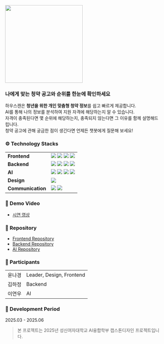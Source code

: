 <img src="https://github.com/user-attachments/assets/75ec9668-4042-4853-9a51-2398e52cb4e2" width="250" />

### 나에게 맞는 청약 공고와 순위를 한눈에 확인하세요
하우스캔은 **청년을 위한 개인 맞춤형 청약 정보**를 쉽고 빠르게 제공합니다. <br />
AI를 통해 나의 정보를 분석하여 지원 자격에 해당하는지 알 수 있습니다.  <br />
자격이 충족된다면 몇 순위에 해당하는지, 충족되지 않는다면 그 이유를 함께 설명해드립니다.  <br />
청약 공고에 관해 궁금한 점이 생긴다면 언제든 챗봇에게 질문해 보세요!

### ⚙ Technology Stacks
<table>
  <tr>
    <td><strong>Frontend</strong></td>
    <td>
      <img src="https://img.shields.io/badge/react-%2320232a.svg?style=for-the-badge&logo=react&logoColor=%2361DAFB" />
      <img src="https://img.shields.io/badge/styledcomponents-DB7093.svg?&style=for-the-badge&logo=styled-components&logoColor=white" />
      <img src="https://img.shields.io/badge/Axios-5A29E4?style=for-the-badge&logo=Axios&logoColor=white" />
      <img src="https://img.shields.io/badge/Vercel-000000?style=for-the-badge&logo=vercel&logoColor=white" />
    </td>
  </tr>
    <td><strong>Backend</strong></td>
    <td>
      <img src="https://img.shields.io/badge/django-092E20?style=for-the-badge&logo=django&logoColor=white" />
      <img src="https://img.shields.io/badge/Amazon%20EC2-FF9900?style=for-the-badge&logo=Amazon%20EC2&logoColor=white" />
      <img src="https://img.shields.io/badge/mysql-4479A1?style=for-the-badge&logo=mysql&logoColor=white" />
      <img src="https://img.shields.io/badge/redis-%23DD0031.svg?style=for-the-badge&logo=redis&logoColor=white"/>
    </td>
  </tr>
    <td><strong>AI</strong></td>
    <td>
      <img src="https://img.shields.io/badge/Flask-000000?style=for-the-badge&logo=Flask&logoColor=white" />
      <img src="https://img.shields.io/badge/Amazon%20EC2-FF9900?style=for-the-badge&logo=Amazon%20EC2&logoColor=white" />
      <img src="https://img.shields.io/badge/LangChain-2382bd4e?style=for-the-badge&logo=Microsoft%20OneDrive&logoColor=0078D4" />
      <img src="https://img.shields.io/badge/ChromaDB-FF6600?style=for-the-badge&logo=Microsoft%20OneDrive&logoColor=0078D4" />
  </td>
  </tr>
  <tr>
    <td><strong>Design</strong></td>
    <td>
      <img src="https://img.shields.io/badge/figma-F24E1E.svg?style=for-the-badge&logo=figma&logoColor=white" />
    </td>
  </tr>
  <tr>
    <td><strong>Communication</strong></td>
    <td>
      <img src="https://img.shields.io/badge/Notion-F3F3F3.svg?style=for-the-badge&logo=notion&logoColor=black" />
      <img src="https://img.shields.io/badge/Discord-7289DA?style=for-the-badge&logo=discord&logoColor=white" />
    </td>
  </tr>
</table>

### 📸 Demo Video
- <a href=''>시연 영상</a>

### 🔗 Repository
- <a href='https://github.com/Houscan-dev/houscan-frontend'>Frontend Repository</a>
- <a href='https://github.com/Houscan-dev/houscan-backend'>Backend Repository</a>
- <a href='https://github.com/Houscan-dev/houscan-ai'>AI Repository</a>

### 🙌 Participants
<table>
  <tr>
    <td>윤나경
    </td>
    <td>Leader, Design, Frontend</td>
  </tr>
    <td>김하정</td>
    <td>Backend</td>
  </tr>
    <td>이연우</td>
    <td>AI</td>
  </tr>
</table>
      
### 📆 Development Period
2025.03 - 2025.06
<br/>
> 본 프로젝트는 2025년 성신여자대학교 AI융합학부 캡스톤디자인 프로젝트입니다.